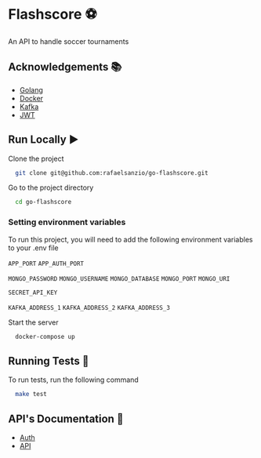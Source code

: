 # Flashscore ⚽️

An API to handle soccer tournaments

## Acknowledgements 📚

- [Golang](https://go.dev/)
- [Docker](https://www.docker.com/)
- [Kafka](https://kafka.apache.org/)
- [JWT](https://jwt.io/)

## Run Locally ▶️

Clone the project

```bash
  git clone git@github.com:rafaelsanzio/go-flashscore.git
```

Go to the project directory

```bash
  cd go-flashscore
```

### Setting environment variables

To run this project, you will need to add the following environment variables to your .env file

`APP_PORT`
`APP_AUTH_PORT`

`MONGO_PASSWORD`
`MONGO_USERNAME`
`MONGO_DATABASE`
`MONGO_PORT`
`MONGO_URI`

`SECRET_API_KEY`

`KAFKA_ADDRESS_1`
`KAFKA_ADDRESS_2`
`KAFKA_ADDRESS_3`

Start the server

```bash
  docker-compose up
```

## Running Tests 🧪

To run tests, run the following command

```bash
  make test
```

## API's Documentation 📑

- [Auth](https://github.com/rafaelsanzio/go-flashscore/tree/main/cmd/auth)
- [API](https://github.com/rafaelsanzio/go-flashscore/tree/main/cmd/api)
